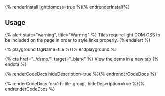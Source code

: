{% renderInstall lightdomcss=true %}{% endrenderInstall %}

## Usage

{% alert state="warning", title="Warning" %}
  Tiles require light DOM CSS to be included on the page in order to style links properly.
{% endalert %}

{% playground tagName=tile %}{% endplayground %}

{% cta href="../demo/", target="_blank" %}
View the demo in a new tab
{% endcta %}

{% renderCodeDocs hideDescription=true %}{% endrenderCodeDocs %}

{% renderCodeDocs for='rh-tile-group', hideDescription=true %}{% endrenderCodeDocs %}
